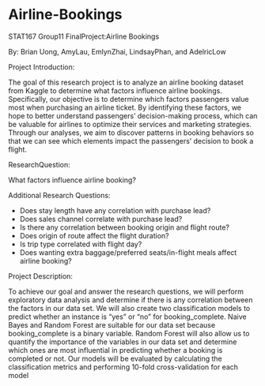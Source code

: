 # Airline-Bookings

STAT167 Group11 FinalProject:Airline Bookings

By: Brian Uong, AmyLau, EmlynZhai, LindsayPhan, and AdelricLow

 Project Introduction:
 
 The goal of this research project is to analyze an airline booking dataset from Kaggle to determine what factors influence airline bookings. Specifically, our objective is to determine which factors passengers value 
 most when purchasing an airline ticket. By identifying these factors, we hope to better understand passengers’ decision-making process, which can be valuable for airlines to optimize their services and marketing strategies.
 Through our analyses, we aim to discover patterns in booking behaviors so that we can see which elements impact the passengers’ decision to book a flight.

 ResearchQuestion:
 
 What factors influence airline booking?
 
 Additional Research Questions:
 
* Does stay length have any correlation with purchase lead?
* Does sales channel correlate with purchase lead?
* Is there any correlation between booking origin and flight route?
* Does origin of route affect the flight duration?
* Is trip type correlated with flight day?
* Does wanting extra baggage/preferred seats/in-flight meals affect airline booking?
 
Project Description:

To achieve our goal and answer the research questions, we will perform exploratory data analysis and
determine if there is any correlation between the factors in our data set. We will also create two classification
models to predict whether an instance is “yes” or “no” for booking_complete. Naive Bayes and Random
Forest are suitable for our data set because booking_complete is a binary variable. Random Forest will
also allow us to quantify the importance of the variables in our data set and determine which ones are most
influential in predicting whether a booking is completed or not. Our models will be evaluated by calculating
the classification metrics and performing 10-fold cross-validation for each model
